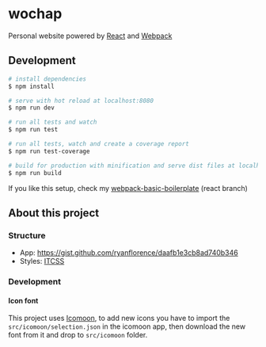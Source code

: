 # wochap

Personal website powered by [React](https://facebook.github.io/react/) and [Webpack](https://webpack.github.io/)

## Development

``` bash
# install dependencies
$ npm install

# serve with hot reload at localhost:8080
$ npm run dev

# run all tests and watch
$ npm run test

# run all tests, watch and create a coverage report
$ npm run test-coverage

# build for production with minification and serve dist files at localhost:8080
$ npm run build
```

If you like this setup, check my  [webpack-basic-boilerplate](https://github.com/wochap/webpack-basic-boilerplate/tree/react) (react branch)

## About this project

### Structure

* App: https://gist.github.com/ryanflorence/daafb1e3cb8ad740b346
* Styles: [ITCSS](https://www.xfive.co/blog/itcss-scalable-maintainable-css-architecture/)

### Development

#### Icon font

This project uses [Icomoon](https://icomoon.io/app), to add new icons you have to import the `src/icomoon/selection.json` in the icomoon app, then download the new font from it and drop to `src/icomoon` folder.
